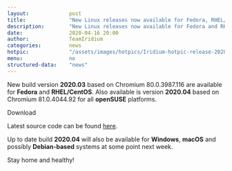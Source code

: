 ```yaml
---
layout: 			post
title:  			"New Linux releases now available for Fedora, RHEL/CentOS and openSUSE"
description: 		"New Linux releases now available for Fedora and RHEL/CentOS as well as openSUSE."
date:	 			2020-04-16 20:00
author:				TeamIridium
categories:			news
hotpic:				"/assets/images/hotpics/Iridium-hotpic-release-2020.03-linux.png"
menu: 				no
structured-data:	"news"
---
```

New build version **2020.03** based on Chromium 80.0.3987.116 are available for **Fedora** and **RHEL/CentOS**. 
Also available is version **2020.04** based on Chromium 81.0.4044.92 for all **openSUSE** platforms.   

<a id="download-parser2" class="button download" title="download Iridium Browser">Download</a>

Latest source code can be found [here](https://iridiumbrowser.de/downloads/source "check out latest Source Code").

Up to date build **2020.04** will also be available for **Windows**, **macOS** and possibly **Debian-based** systems at some point next week.

Stay home and healthy!